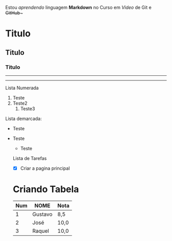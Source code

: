 Estou _aprendendo_ linguagem  **Markdown**  no Curso em *Video* de Git e ~~GitHub~~~
# Titulo
## Titulo
### Titulo
---
*** 

Lista Numerada
1. Teste
1. Teste2
   1. Teste3

Lista demarcada:
* Teste
* Teste
   * Teste

   Lista de Tarefas
   - [x] Criar a pagina principal

  # Criando Tabela

   Num | NOME | Nota
   ---|---|---
   1 | Gustavo | 8,5
   2 | José | 10,0
   3 | Raquel | 10,0

